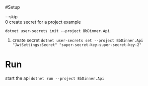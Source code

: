 #Setup 

--skip 
</br> 
0 create secret for a project example
```
dotnet user-secrets init --project BbDinner.Api
```

1. create secret `dotnet user-secrets set --project BbDinner.Api "JwtSettings:Secret" "super-secret-key-super-secret-key-2"`


# Run 
start the api
`dotnet run --project BbDinner.Api`